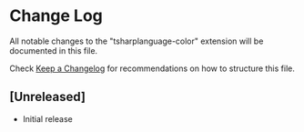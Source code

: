 # Change Log

All notable changes to the "tsharplanguage-color" extension will be documented in this file.

Check [Keep a Changelog](http://keepachangelog.com/) for recommendations on how to structure this file.

## [Unreleased]

- Initial release